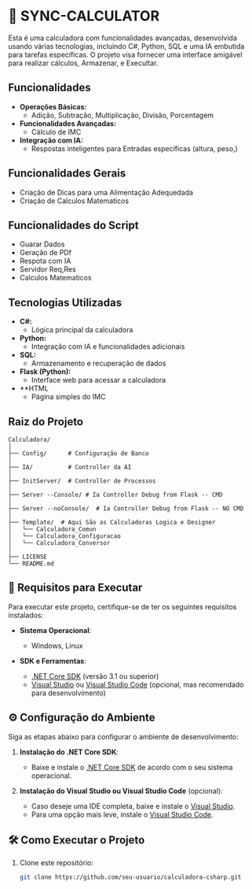 # 🧮 SYNC-CALCULATOR

Esta é uma calculadora com funcionalidades avançadas, desenvolvida usando várias tecnologias, incluindo C#, Python, SQL e uma IA embutida para tarefas específicas. O projeto visa fornecer uma interface amigável para realizar cálculos, Armazenar, e Execultar.

## Funcionalidades

- **Operações Básicas:**
  - Adição, Subtração, Multiplicação, Divisão, Porcentagem
- **Funcionalidades Avançadas:**
  - Cálculo de IMC
- **Integração com IA:**
  - Respostas inteligentes para Entradas específicas (altura, peso,)

## Funcionalidades Gerais
- Criação de Dicas para uma Alimentação Adequedada
- Criação de Calculos Matematicos 

## Funcionalidades do Script
- Guarar Dados
- Geração de PDf
- Respota com IA
- Servidor Req,Res
- Calculos Matematicos 

## Tecnologias Utilizadas

- **C#:**
  - Lógica principal da calculadora
- **Python:**
  - Integração com IA e funcionalidades adicionais
- **SQL:**
  - Armazenamento e recuperação de dados
- **Flask (Python):**
  - Interface web para acessar a calculadora
- **HTML
  - Página simples do IMC

## Raiz do Projeto
```
Calculadora/
│
├── Config/      # Configuração de Banco
│
├── IA/          # Controller da AI 
│
├── InitServer/  # Controller de Processos
│
├── Server --Console/ # Ia Controller Debug from Flask -- CMD
│
├── Server --noConsole/  # Ia Controller Debug from Flask -- NO CMD
│
├── Template/  # Aqui São as Calculadoras Logica e Designer
│   └── Calculadora_Comun 
│   └── Calculadora_Configuracao
│   └── Calculadora_Conversor
│
├── LICENSE 
└── README.md                 
```

## 🚀 Requisitos para Executar

Para executar este projeto, certifique-se de ter os seguintes requisitos instalados:

- **Sistema Operacional**:
  - Windows, Linux

- **SDK e Ferramentas**:
  - [.NET Core SDK](https://dotnet.microsoft.com/download) (versão 3.1 ou superior)
  - [Visual Studio](https://visualstudio.microsoft.com/pt-br/downloads/) ou [Visual Studio Code](https://code.visualstudio.com/) (opcional, mas recomendado para desenvolvimento)

## ⚙️ Configuração do Ambiente

Siga as etapas abaixo para configurar o ambiente de desenvolvimento:

1. **Instalação do .NET Core SDK**:
   - Baixe e instale o [.NET Core SDK](https://dotnet.microsoft.com/download) de acordo com o seu sistema operacional.

2. **Instalação do Visual Studio ou Visual Studio Code** (opcional):
   - Caso deseje uma IDE completa, baixe e instale o [Visual Studio](https://visualstudio.microsoft.com/pt-br/downloads/).
   - Para uma opção mais leve, instale o [Visual Studio Code](https://code.visualstudio.com/).

## 🛠️ Como Executar o Projeto

1. Clone este repositório:

   ```bash
   git clone https://github.com/seu-usuario/calculadora-csharp.git
